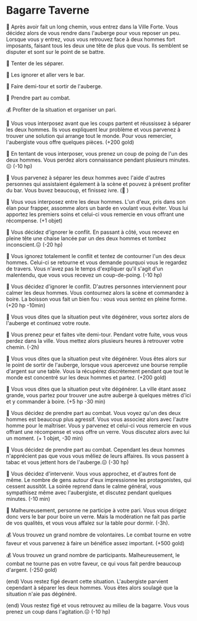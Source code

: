 # Bagarre Taverne

🤜 Après avoir fait un long chemin, vous entrez dans la Ville Forte. Vous décidez alors de vous rendre dans l'auberge pour vous reposer un peu. Lorsque vous y entrez, vous vous retrouvez face à deux hommes fort imposants, faisant tous les deux une tête de plus que vous. Ils semblent se disputer et sont sur le point de se battre.

🙌 Tenter de les séparer.

🍺 Les ignorer et aller vers le bar.

🚶 Faire demi-tour et sortir de l'auberge.
  
👊 Prendre part au combat.

💰 Profiter de la situation et organiser un pari.  


🙌 Vous vous interposez avant que les coups partent et réussissez à séparer les deux hommes. Ils vous expliquent leur problème et vous parvenez à trouver une solution qui arrange tout le monde. Pour vous remercier, l'aubergiste vous offre quelques pièces. (+200 gold)  

🙌 En tentant de vous interposer, vous prenez un coup de poing de l'un des deux hommes. Vous perdez alors connaissance pendant plusieurs minutes.😖 (-10 hp)  

🙌 Vous parvenez à séparer les deux hommes avec l'aide d'autres personnes qui assistaient également à la scène et pouvez à présent profiter du bar. Vous buvez beaucoup, et finissez ivre. (🤪 )  

🙌 Vous vous interposez entre les deux hommes. L'un d'eux, pris dans son élan pour frapper, assomme alors un barde en voulant vous éviter. Vous lui apportez les premiers soins et celui-ci vous remercie en vous offrant une récompense. (+1 objet)  


🍺 Vous décidez d'ignorer le conflit. En passant à côté, vous recevez en pleine tête une chaise lancée par un des deux hommes et tombez inconscient.😖 (-20 hp)  

🍺 Vous ignorez totalement le conflit et tentez de contourner l'un des deux hommes. Celui-ci se retourne et vous demande pourquoi vous le regardez de travers. Vous n'avez pas le temps d'expliquer qu'il s'agit d'un malentendu, que vous vous recevez un coup-de-poing. (-10 hp)  

🍺 Vous décidez d'ignorer le conflit. D'autres personnes interviennent pour calmer les deux hommes. Vous contournez alors la scène et commandez à boire. La boisson vous fait un bien fou : vous vous sentez en pleine forme. (+20 hp -10min)  

🚶 Vous vous dites que la situation peut vite dégénérer, vous sortez alors de l'auberge et continuez votre route.  

🚶 Vous prenez peur et faites vite demi-tour. Pendant votre fuite, vous vous perdez dans la ville. Vous mettez alors plusieurs heures à retrouver votre chemin. (-2h)  

🚶 Vous vous dites que la situation peut vite dégénérer. Vous êtes alors sur le point de sortir de l'auberge, lorsque vous apercevez une bourse remplie d'argent sur une table. Vous la récupérez discrètement pendant que tout le monde est concentré sur les deux hommes et partez. (+200 gold) 

🚶 Vous vous dites que la situation peut vite dégénérer. La ville étant assez grande, vous partez pour trouver une autre auberge à quelques mètres d'ici et y commander à boire. (+5 hp -30 min)  

👊 Vous décidez de prendre part au combat. Vous voyez qu'un des deux hommes est beaucoup plus agressif. Vous vous associez alors avec l'autre homme pour le maîtriser. Vous y parvenez et celui-ci vous remercie en vous offrant une récompense et vous offre un verre. Vous discutez alors avec lui un moment. (+ 1 objet, -30 min)  

👊 Vous décidez de prendre part au combat. Cependant les deux hommes n'apprécient pas que vous vous mêliez de leurs affaires. Ils vous passent à tabac et vous jettent hors de l'auberge.😖 (-30 hp)  

👊 Vous décidez d'intervenir. Vous vous approchez, et d'autres font de même. Le nombre de gens autour d'eux impressionne les protagonistes, qui cessent aussitôt. La soirée reprend dans le calme général, vous sympathisez même avec l'aubergiste, et discutez pendant quelques minutes. (-10 min)  

👊 Malheureusement, personne ne participe à votre pari. Vous vous dirigez donc vers le bar pour boire un verre. Mais la modération ne fait pas partie de vos qualités, et vous vous affalez sur la table pour dormir. (-3h).  


💰 Vous trouvez un grand nombre de volontaires. Le combat tourne en votre faveur et vous parvenez à faire un bénéfice assez important. (+500 gold)  

💰 Vous trouvez un grand nombre de participants. Malheureusement, le combat ne tourne pas en votre faveur, ce qui vous fait perdre beaucoup d'argent. (-250 gold) 


(end) Vous restez figé devant cette situation. L'aubergiste parvient cependant à séparer les deux hommes. Vous êtes alors soulagé que la situation n'aie pas dégénéré. 

(end) Vous restez figé et vous retrouvez au milieu de la bagarre. Vous vous prenez un coup dans l'agitation.😖 (-10 hp)
